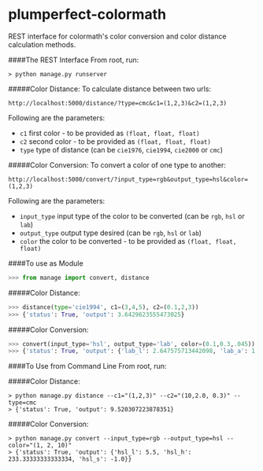 plumperfect-colormath
=====================

REST interface for colormath's color conversion and color distance calculation methods.

####The REST Interface
From root, run:
```
> python manage.py runserver
```
#####Color Distance:
To calculate distance between two urls:
```
http://localhost:5000/distance/?type=cmc&c1=(1,2,3)&c2=(1,2,3)
```
Following are the parameters:
* `c1` first color - to be provided as `(float, float, float)`
* `c2` second color - to be provided as  `(float, float, float)`
* `type` type of distance (can be `cie1976`, `cie1994`, `cie2000` or `cmc`)

#####Color Conversion:
To convert a color of one type to another:
```
http://localhost:5000/convert/?input_type=rgb&output_type=hsl&color=(1,2,3)
```
Following are the parameters:
* `input_type` input type of the color to be converted (can be `rgb`, `hsl` or `lab`)
* `output_type` output type desired (can be `rgb`, `hsl` or `lab`)
* `color` the color to be converted - to be provided as `(float, float, float)`

####To use as Module
```python
>>> from manage import convert, distance
```
#####Color Distance:
```python
>>> distance(type='cie1994', c1=(3,4,5), c2=(0.1,2,3))
>>> {'status': True, 'output': 3.6429623555473025}
```
#####Color Conversion:
```python
>>> convert(input_type='hsl', output_type='lab', color=(0.1,0.3,.045))
>>> {'status': True, 'output': {'lab_l': 2.647575713442098, 'lab_a': 1.982241536185203, 'lab_b': 0.702864107468909}}
```
####To Use from Command Line
From root, run:

#####Color Distance:
```
> python manage.py distance --c1="(1,2,3)" --c2="(10,2.0, 0.3)" --type=cmc
> {'status': True, 'output': 9.520307223878351}
```

#####Color Conversion:
```
> python manage.py convert --input_type=rgb --output_type=hsl --color="(1, 2, 10)"
> {'status': True, 'output': {'hsl_l': 5.5, 'hsl_h': 233.33333333333334, 'hsl_s': -1.0}}
```
